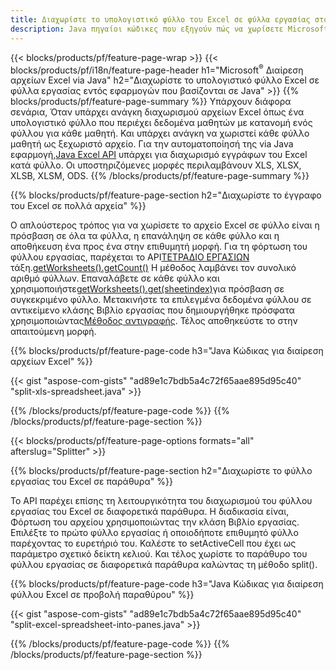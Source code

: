 ```yaml
---
title: Διαχωρίστε το υπολογιστικό φύλλο του Excel σε φύλλα εργασίας στο Java
description: Java πηγαίοι κώδικες που εξηγούν πώς να χωρίσετε Microsoft αρχεία Excel σε πολλά έγγραφα χρησιμοποιώντας τη βιβλιοθήκη Excel Java
---
```

{{< blocks/products/pf/feature-page-wrap >}}
{{< blocks/products/pf/i18n/feature-page-header h1="Microsoft<sup>&reg;</sup> Διαίρεση αρχείων Excel via Java" h2="Διαχωρίστε το υπολογιστικό φύλλο Excel σε φύλλα εργασίας εντός εφαρμογών που βασίζονται σε Java" >}}
{{% blocks/products/pf/feature-page-summary %}}
 Υπάρχουν διάφορα σενάρια, Όταν υπάρχει ανάγκη διαχωρισμού αρχείων Excel όπως ένα υπολογιστικό φύλλο που περιέχει δεδομένα μαθητών με κατανομή ενός φύλλου για κάθε μαθητή. Και υπάρχει ανάγκη να χωριστεί κάθε φύλλο μαθητή ως ξεχωριστό αρχείο. Για την αυτοματοποίησή της via Java εφαρμογή,[Java Excel API](/cells/el/java/) υπάρχει για διαχωρισμό εγγράφων του Excel κατά φύλλο. Οι υποστηριζόμενες μορφές περιλαμβάνουν XLS, XLSX, XLSB, XLSM, ODS.
{{% /blocks/products/pf/feature-page-summary %}}

{{% blocks/products/pf/feature-page-section h2="Διαχωρίστε το έγγραφο του Excel σε πολλά αρχεία" %}}

 Ο απλούστερος τρόπος για να χωρίσετε το αρχείο Excel σε φύλλο είναι η πρόσβαση σε όλα τα φύλλα, η επανάληψη σε κάθε φύλλο και η αποθήκευση ένα προς ένα στην επιθυμητή μορφή. Για τη φόρτωση του φύλλου εργασίας, παρέχεται το API[ΤΕΤΡΑΔΙΟ ΕΡΓΑΣΙΩΝ](https://reference.aspose.com/cells/java/com.aspose.cells/Workbook) τάξη.[getWorksheets().getCount()](https://reference.aspose.com/cells/java/com.aspose.cells/worksheetcollection#Count) Η μέθοδος λαμβάνει τον συνολικό αριθμό φύλλων. Επαναλάβετε σε κάθε φύλλο και χρησιμοποιήστε[getWorksheets().get(sheetindex)](https://reference.aspose.com/cells/java/com.aspose.cells/worksheetcollection#get)για πρόσβαση σε συγκεκριμένο φύλλο. Μετακινήστε τα επιλεγμένα δεδομένα φύλλου σε αντικείμενο κλάσης Βιβλίο εργασίας που δημιουργήθηκε πρόσφατα χρησιμοποιώντας[Μέθοδος αντιγραφής](https://reference.aspose.com/cells/java/com.aspose.cells/workbook#copy(com.aspose.cells.Workbook)). Τέλος αποθηκεύστε το στην απαιτούμενη μορφή.

{{% blocks/products/pf/feature-page-code h3="Java Κώδικας για διαίρεση αρχείων Excel" %}}

{{< gist "aspose-com-gists" "ad89e1c7bdb5a4c72f65aae895d95c40" "split-xls-spreadsheet.java" >}}

{{% /blocks/products/pf/feature-page-code %}}
{{% /blocks/products/pf/feature-page-section %}}

{{< blocks/products/pf/feature-page-options formats="all" afterslug="Splitter" >}}

{{% blocks/products/pf/feature-page-section h2="Διαχωρίστε το φύλλο εργασίας του Excel σε παράθυρα" %}}

Το API παρέχει επίσης τη λειτουργικότητα του διαχωρισμού του φύλλου εργασίας του Excel σε διαφορετικά παράθυρα. Η διαδικασία είναι, Φόρτωση του αρχείου χρησιμοποιώντας την κλάση Βιβλίο εργασίας. Επιλέξτε το πρώτο φύλλο εργασίας ή οποιοδήποτε επιθυμητό φύλλο παρέχοντας το ευρετήριό του. Καλέστε το setActiveCell που έχει ως παράμετρο σχετικό δείκτη κελιού. Και τέλος χωρίστε το παράθυρο του φύλλου εργασίας σε διαφορετικά παράθυρα καλώντας τη μέθοδο split().

{{% blocks/products/pf/feature-page-code h3="Java Κώδικας για διαίρεση φύλλου Excel σε προβολή παραθύρου" %}}

{{< gist "aspose-com-gists" "ad89e1c7bdb5a4c72f65aae895d95c40" "split-excel-spreadsheet-into-panes.java" >}}

{{% /blocks/products/pf/feature-page-code %}}
{{% /blocks/products/pf/feature-page-section %}}
